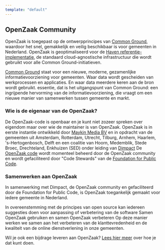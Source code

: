 ```yaml
---
template: "default"
---
```


## OpenZaak Community

OpenZaak is toegepast op de ontwerpprincipes van [Common Ground](https://www.commonground.nl), waardoor het snel, gemakkelijk en veilig beschikbaar is voor gemeenten in Nederland. OpenZaak is geoptimaliseerd voor de [Haven referentie-implementatie](https://haven.commonground.nl), de standaard cloud-agnostische infrastructuur die wordt gebruikt voor alle Common Ground-initiatieven.

[Common Ground](https://www.commonground.nl) staat voor een nieuwe, moderne, gezamenlijke informatievoorziening voor gemeenten. Waar data wordt gescheiden van werkprocessen en applicaties. En waar data meerdere keren aan de bron wordt gebruikt. essentie, dat is het uitgangspunt van Common Ground: een ingrijpende hervorming van de informatievoorziening, die vraagt ​​om een ​​nieuwe manier van samenwerken tussen gemeente en markt.

### Wie is de eigenaar van de OpenZaak?

De OpenZaak-code is openbaar en je kunt niet zozeer spreken over eigendom maar over wie de maintainer is van OpenZaak. OpenZaak is in eerste instantie ontwikkeld door [Maykin Media BV](https://www.maykinmedia.nl) en in opdracht van de gemeenten uit Amsterdam, Rotterdam, Utrecht, Tilburg, Arnhem, Haarlem, 's-Hertogenbosch, Delft en een coalitie van Hoorn, Medemblik, Stede Broec, Drechteland, Enkhuizen (SED) onder leiding van [Dimpact](https://www.dimpact.nl) De [OpenZaak code](https://github.com/open-zaak) wordt momenteel beheerd door de OpenZaak community en wordt gefaciliteerd door "Code Stewards" van de [Foundation for Public Code](https://publiccode.net).

### Samenwerken aan OpenZaak

In samenwerking met Dimpact, de OpenZaak community en gefaciliteerd door de Foundation for Public Code, is OpenZaak toegankelijk gemaakt voor iedere gemeente in Nederland.

In overeenstemming met de principes van open source kan iedereen suggesties doen voor aanpassing of verbetering van de software Samen OpenZaak gebruiken en samen OpenZaak verbeteren Op deze manier werken we samen aan het verbeteren van de klanttevredenheid en de kwaliteit van de online dienstverlening in onze gemeenten.

Wil je ook een bijdrage leveren aan OpenZaak? [Lees hier meer](/using-openzaak/) over hoe je dat kunt doen.
